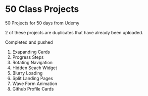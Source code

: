 # 50 Class Projects
50 Projects for 50 days from Udemy

2 of these projects are duplicates that have already been uploaded. 

Completed and pushed
1. Exapanding Cards
2. Progress Steps
3. Rotating Navigation
4. Hidden Seach Widget
5. Blurry Loading
6. Split Landing Pages
7. Wave Form Animation
8. Github Profile Cards
